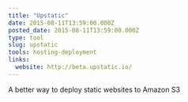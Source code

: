 ```yaml
---
title: "Upstatic"
date: 2015-08-11T13:59:00.000Z
posted_date: 2015-08-11T13:59:00.000Z
type: tool
slug: upstatic
tools: hosting-deployment
links:
  website: http://beta.upstatic.io/
---
```

A better way to deploy static websites to Amazon S3




